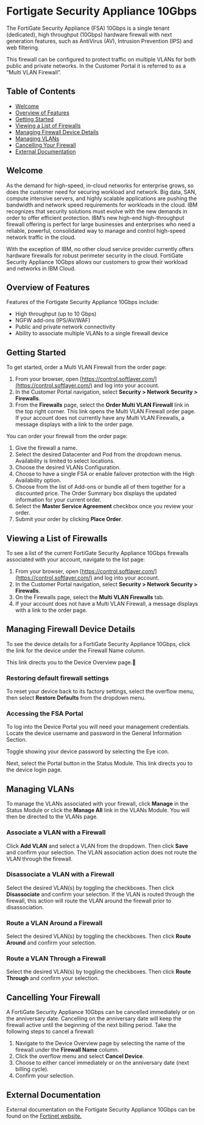 # Fortigate Security Appliance 10Gbps

The FortiGate Security Appliance (FSA) 10Gbps is a single tenant (dedicated), high throughput (10Gbps) hardware firewall with next generation features, such as AntiVirus (AV), Intrusion Prevention (IPS) and web filtering.

This firewall can be configured to protect traffic on multiple VLANs for both public and private networks. In the Customer Portal it is referred to as a “Multi VLAN Firewall”.

## Table of Contents

 * [Welcome](#welcome)
 * [Overview of Features](#overview-of-features)
 * [Getting Started](#getting-started)
 * [Viewing a List of Firewalls](#viewing-a-list-of-firewalls)
 * [Managing Firewall Device Details](#managing-firewall-device-details)
 * [Managing VLANs](#managing-vlans)
 * [Cancelling Your Firewall](#cancelling-your-firewall)
 * [External Documentation](#external-documentation)

## Welcome

As the demand for high-speed, in-cloud networks for enterprise grows, so does the customer need for securing workload and network. Big data, SAN, compute intensive servers, and highly scalable applications are pushing the bandwidth and network speed requirements for workloads in the cloud. IBM recognizes that security solutions must evolve with the new demands in order to offer efficient protection. IBM’s new high-end high-throughput firewall offering is perfect for large businesses and enterprises who need a reliable, powerful, consolidated way to manage and control high-speed network traffic in the cloud.

With the exception of IBM, no other cloud service provider currently offers hardware firewalls for robust perimeter security in the cloud. FortiGate Security Appliance 10Gbps allows our customers to grow their workload and networks in IBM Cloud.

## Overview of Features

Features of the Fortigate Security Appliance 10Gbps include:

* High throughput (up to 10 Gbps)
* NGFW add-ons (IPS/AV/WAF)
* Public and private network connectivity
* Ability to associate multiple VLANs to a single firewall device

## Getting Started

To get started, order a Multi VLAN Firewall from the order page:

1. From your browser, open [https://control.softlayer.com/](https://control.softlayer.com/) and log into your account.
2. In the Customer Portal navigation, select **Security > Network Security  > Firewalls**.
3. From the **Firewalls** page, select the **Order Multi VLAN Firewall** link in the top right corner. This link opens the Multi VLAN Firewall order page.
If your account does not currently have any Multi VLAN Firewalls, a message displays with a link to the order page.

You can order your firewall from the order page:

1. Give the firewall a name.
2. Select the desired Datacenter and Pod from the dropdown menus. Availability is limited to select locations.
3. Choose the desired VLANs Configuration.
4. Choose to have a single FSA or enable failover protection with the High Availability option.
5. Choose from the list of Add-ons or bundle all of them together for a discounted price. The Order Summary box displays the updated information for your current order. 
6. Select the **Master Service Agreement** checkbox once you review your order. 
7. Submit your order by clicking **Place Order**.

## Viewing a List of Firewalls
To see a list of the current FortiGate Security Appliance 10Gbps firewalls associated with your account, navigate to the list page:

1. From your browser, open [https://control.softlayer.com/](https://control.softlayer.com/) and log into your account.
2. In the Customer Portal navigation, select **Security > Network Security > Firewalls**.
3. On the Firewalls page, select the **Multi VLAN Firewalls** tab. 
4. If your account does not have a Multi VLAN Firewall, a message displays with a link to the order page. 

## Managing Firewall Device Details

To see the device details for a FortiGate Security Appliance 10Gbps, click the link for the device under the Firewall Name column. 

This link directs you to the Device Overview page.
### Restoring default firewall settings

To reset your device back to its factory settings, select the overflow menu, then select **Restore Defaults** from the dropdown menu.

### Accessing the FSA Portal

To log into the Device Portal you will need your management credentials. Locate the device username and password in the General Information Section. 

Toggle showing your device password by selecting the Eye icon.

Next, select the Portal button in the Status Module. This link directs you to the device login page.

## Managing VLANs

To manage the VLANs associated with your firewall, click **Manage** in the Status Module or click the **Manage All** link in the VLANs Module. You will then be directed to the VLANs page.

### Associate a VLAN with a Firewall

Click **Add VLAN** and select a VLAN from the dropdown. Then click **Save** and confirm your selection.
The VLAN association action does not route the VLAN through the firewall.

### Disassociate a VLAN with a Firewall

Select the desired VLAN(s) by toggling the checkboxes. Then click **Disassociate** and confirm your selection.
If the VLAN is routed through the firewall, this action will route the VLAN around the firewall prior to disassociation.

### Route a VLAN Around a Firewall

Select the desired VLAN(s) by toggling the checkboxes. Then click **Route Around** and confirm your selection.

### Route a VLAN Through a Firewall

Select the desired VLAN(s) by toggling the checkboxes. Then click **Route Through** and confirm your selection.

## Cancelling Your Firewall

A FortiGate Security Appliance 10Gbps can be cancelled immediately or on the anniversary date. Cancelling on the anniversary date will keep the firewall active until the beginning of the next billing period. Take the following steps to cancel a firewall:

1. Navigate to the Device Overview page by selecting the name of the firewall under the **Firewall Name** column.
2. Click the overflow menu and select **Cancel Device**.
3. Choose to either cancel immediately or on the anniversary date (next billing cycle).
4. Confirm your selection.
	
## External Documentation 

External documentation on the Fortigate Security Appliance 10Gbps can be found on the [Fortinet website.](https://www.fortinet.com/) 	
